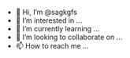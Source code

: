 - 👋 Hi, I’m @sagkgfs
- 👀 I’m interested in ...
- 🌱 I’m currently learning ...
- 💞️ I’m looking to collaborate on ...
- 📫 How to reach me ...

<!---
sagkgfs/sagkgfs is a ✨ special ✨ repository because its `README.md` (this file) appears on your GitHub profile.
You can click the Preview link to take a look at your changes.
--->
